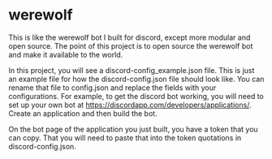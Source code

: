 # werewolf
This is like the werewolf bot I built for discord, except more modular and open source. 
The point of this project is to open source the werewolf bot and make it available to the world.

In this project, you will see a discord-config_example.json file. This is just an example file for how the discord-config.json file should look like.
You can rename that file to config.json and replace the fields with your configurations. For example, to get the discord bot working, you will need to set up your own bot at https://discordapp.com/developers/applications/. Create an application and then build the bot. 

On the bot page of the application you just built, you have a token that you can copy. That you will need to paste that into the token quotations in discord-config.json.
